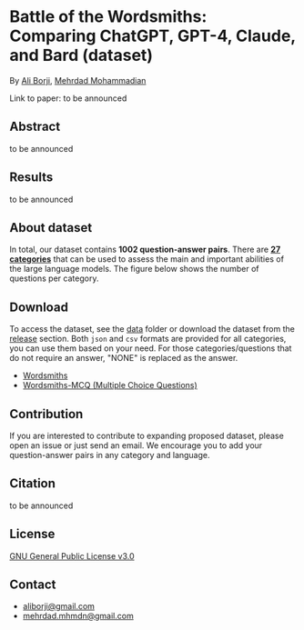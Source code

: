 # Battle of the Wordsmiths: Comparing ChatGPT, GPT-4, Claude, and Bard (dataset)

By [Ali Borji](https://scholar.google.com/citations?hl=en&user=7jTNT1IAAAAJ&view_op=list_works&sortby=pubdate), [Mehrdad Mohammadian](https://scholar.google.com/citations?user=oVnfWYQAAAAJ&hl=en&authuser=1)

Link to paper: to be announced 

## Abstract
to be announced 

## Results
to be announced 


## About dataset
In total, our dataset contains **1002 question-answer pairs**. There are [**27 categories**](https://github.com/mehrdad-dev/Battle-of-the-Wordsmiths/blob/main/CATEGORIES.md) that can be used to assess the main and important abilities of the large language models. The figure below shows the number of questions per category.

## Download
To access the dataset, see the [data](https://github.com/mehrdad-dev/Battle-of-the-Wordsmiths/tree/main/data) folder or download the dataset from the [release](https://github.com/mehrdad-dev/Battle-of-the-Wordsmiths/releases) section. Both ``json`` and ``csv`` formats are provided for all categories, you can use them based on your need. For those categories/questions that do not require an answer, "NONE" is replaced as the answer.

- [Wordsmiths](https://github.com/mehrdad-dev/Battle-of-the-Wordsmiths/tree/main/data/Wordsmiths)
- [Wordsmiths-MCQ (Multiple Choice Questions)](https://github.com/mehrdad-dev/Battle-of-the-Wordsmiths/tree/main/data/Wordsmiths-MCQ)

## Contribution
If you are interested to contribute to expanding proposed dataset, please open an issue or just send an email. We encourage you to add your question-answer pairs in any category and language.

## Citation
to be announced 

## License 
[GNU General Public License v3.0](https://github.com/mehrdad-dev/Battle-of-the-Wordsmiths/blob/main/LICENSE)

## Contact 

- aliborji@gmail.com
- mehrdad.mhmdn@gmail.com


